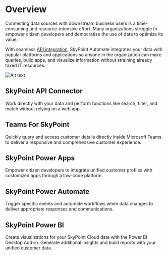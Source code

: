 # Overview

Connecting data sources with downstream business users is a time-consuming and resource-intensive effort. Many organizations struggle to empower citizen developers and democratize the use of data to optimize its value.

With seamless [API integration](https://skypointprodapim.developer.azure-api.net/), SkyPoint Automate integrates your data with popular platforms and applications so anyone in the organization can make queries, build apps, and visualize information without straining already taxed IT resources.

![Alt text](/doc_snippets/automate.png)

## SkyPoint API Connector
Work directly with your data and perform functions like search, filter, and match without relying on a web app.

## Teams For SkyPoint
Quickly query and access customer details directly inside Microsoft Teams to deliver a responsive and comprehensive customer experience.

## SkyPoint Power Apps
Empower citizen developers to integrate unified customer profiles with customized apps through a low-code platform.

## SkyPoint Power Automate
Trigger specific events and automate workflows when data changes to deliver appropriate responses and communications.

## SkyPoint Power BI
Create visualizations for your SkyPoint Cloud data with the Power BI Desktop Add-in. Generate additional insights and build reports with your unified customer data.
